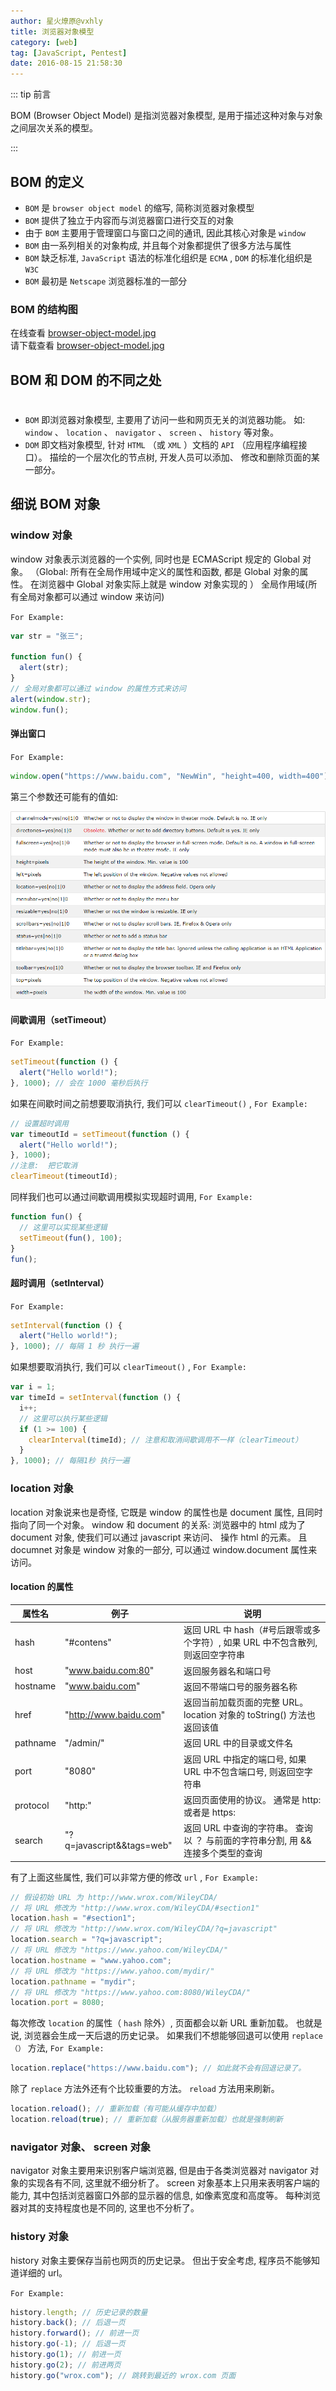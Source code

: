```yaml
---
author: 星火燎原@vxhly
title: 浏览器对象模型
category: [web]
tag: [JavaScript, Pentest]
date: 2016-08-15 21:58:30
---
```


::: tip 前言

BOM (Browser Object Model) 是指浏览器对象模型, 是用于描述这种对象与对象之间层次关系的模型。

:::

<!-- more -->

## BOM 的定义

- `BOM` 是 `browser object model` 的缩写, 简称浏览器对象模型
- `BOM` 提供了独立于内容而与浏览器窗口进行交互的对象
- 由于 `BOM` 主要用于管理窗口与窗口之间的通讯, 因此其核心对象是 `window`
- `BOM` 由一系列相关的对象构成, 并且每个对象都提供了很多方法与属性
- `BOM` 缺乏标准, `JavaScript` 语法的标准化组织是 `ECMA` , `DOM` 的标准化组织是 `W3C`
- `BOM` 最初是 `Netscape` 浏览器标准的一部分

### BOM 的结构图

在线查看 [browser-object-model.jpg](/assets/browser-object-model.jpg?attname=)<br> 请下载查看 [browser-object-model.jpg](/assets/browser-object-model.jpg?attname=)

## BOM 和 DOM 的不同之处

#

- `BOM` 即浏览器对象模型, 主要用了访问一些和网页无关的浏览器功能。 如: `window` 、 `location` 、 `navigator` 、 `screen` 、 `history` 等对象。
- `DOM` 即文档对象模型, 针对 `HTML` （或 `XML` ）文档的 `API` （应用程序编程接口）。 描绘的一个层次化的节点树, 开发人员可以添加、 修改和删除页面的某一部分。

## 细说 BOM 对象

### window 对象

window 对象表示浏览器的一个实例, 同时也是 ECMAScript 规定的 Global 对象。 （Global: 所有在全局作用域中定义的属性和函数, 都是 Global 对象的属性。 在浏览器中 Global 对象实际上就是 window 对象实现的 ） 全局作用域(所有全局对象都可以通过 window 来访问)

`For Example:`

```js
var str = "张三";

function fun() {
  alert(str);
}
// 全局对象都可以通过 window 的属性方式来访问
alert(window.str);
window.fun();
```

#### 弹出窗口

`For Example:`

```js
window.open("https://www.baidu.com", "NewWin", "height=400, width=400");
```

第三个参数还可能有的值如: <br>

![window 对象](/assets/window-object.png)

#### 间歇调用（setTimeout）

`For Example:`

```js
setTimeout(function () {
  alert("Hello world!");
}, 1000); // 会在 1000 毫秒后执行
```

如果在间歇时间之前想要取消执行, 我们可以 `clearTimeout()` , `For Example:`

```js
// 设置超时调用
var timeoutId = setTimeout(function () {
  alert("Hello world!");
}, 1000);
//注意:  把它取消
clearTimeout(timeoutId);
```

同样我们也可以通过间歇调用模拟实现超时调用, `For Example:`

```js
function fun() {
  // 这里可以实现某些逻辑
  setTimeout(fun(), 100);
}
fun();
```

#### 超时调用（setInterval）

`For Example:`

```js
setInterval(function () {
  alert("Hello world!");
}, 1000); // 每隔 1 秒 执行一遍
```

如果想要取消执行, 我们可以 `clearTimeout()` , `For Example:`

```js
var i = 1;
var timeId = setInterval(function () {
  i++;
  // 这里可以执行某些逻辑
  if (1 >= 100) {
    clearInterval(timeId); // 注意和取消间歇调用不一样（clearTimeout）
  }
}, 1000); // 每隔1秒 执行一遍
```

### location 对象

location 对象说来也是奇怪, 它既是 window 的属性也是 document 属性, 且同时指向了同一个对象。 window 和 document 的关系: 浏览器中的 html 成为了 document 对象, 使我们可以通过 javascript 来访问、 操作 html 的元素。 且 documnet 对象是 window 对象的一部分, 可以通过 window.document 属性来访问。

#### location 的属性

| 属性名   | 例子                      | 说明                                                                             |
| -------- | ------------------------- | -------------------------------------------------------------------------------- |
| hash     | "#contens"                | 返回 URL 中 hash（#号后跟零或多个字符）, 如果 URL 中不包含散列, 则返回空字符串   |
| host     | "www.baidu.com:80"        | 返回服务器名和端口号                                                             |
| hostname | "www.baidu.com"           | 返回不带端口号的服务器名称                                                       |
| href     | "<http://www.baidu.com>"  | 返回当前加载页面的完整 URL。 location 对象的 toString() 方法也返回该值           |
| pathname | "/admin/"                 | 返回 URL 中的目录或文件名                                                        |
| port     | "8080"                    | 返回 URL 中指定的端口号, 如果 URL 中不包含端口号, 则返回空字符串                 |
| protocol | "http\:"                  | 返回页面使用的协议。 通常是 http\: 或者是 https\:                                |
| search   | "?q=javascript&&tags=web" | 返回 URL 中查询的字符串。 查询以 ？ 与前面的字符串分割, 用 && 连接多个类型的查询 |

有了上面这些属性, 我们可以非常方便的修改 `url` , `For Example:`

```js
// 假设初始 URL 为 http://www.wrox.com/WileyCDA/
// 将 URL 修改为 "http://www.wrox.com/WileyCDA/#section1"
location.hash = "#section1";
// 将 URL 修改为 "http://www.wrox.com/WileyCDA/?q=javascript"
location.search = "?q=javascript";
// 将 URL 修改为 "https://www.yahoo.com/WileyCDA/"
location.hostname = "www.yahoo.com";
// 将 URL 修改为 "https://www.yahoo.com/mydir/"
location.pathname = "mydir";
// 将 URL 修改为 "https://www.yahoo.com:8080/WileyCDA/"
location.port = 8080;
```

每次修改 `location` 的属性（ `hash` 除外）, 页面都会以新 URL 重新加载。 也就是说, 浏览器会生成一天后退的历史记录。 如果我们不想能够回退可以使用 `replace（）` 方法, `For Example:`

```js
location.replace("https://www.baidu.com"); // 如此就不会有回退记录了。
```

除了 `replace` 方法外还有个比较重要的方法。 `reload` 方法用来刷新。

```js
location.reload(); // 重新加载（有可能从缓存中加载）
location.reload(true); // 重新加载（从服务器重新加载）也就是强制刷新
```

### navigator 对象、 screen 对象

navigator 对象主要用来识别客户端浏览器, 但是由于各类浏览器对 navigator 对象的实现各有不同, 这里就不细分析了。 screen 对象基本上只用来表明客户端的能力, 其中包括浏览器窗口外部的显示器的信息, 如像素宽度和高度等。 每种浏览器对其的支持程度也是不同的, 这里也不分析了。

### history 对象

history 对象主要保存当前也网页的历史记录。 但出于安全考虑, 程序员不能够知道详细的 url。

`For Example:`

```js
history.length; // 历史记录的数量
history.back(); // 后退一页
history.forward(); // 前进一页
history.go(-1); // 后退一页
history.go(1); // 前进一页
history.go(2); // 前进两页
history.go("wrox.com"); // 跳转到最近的 wrox.com 页面
```
